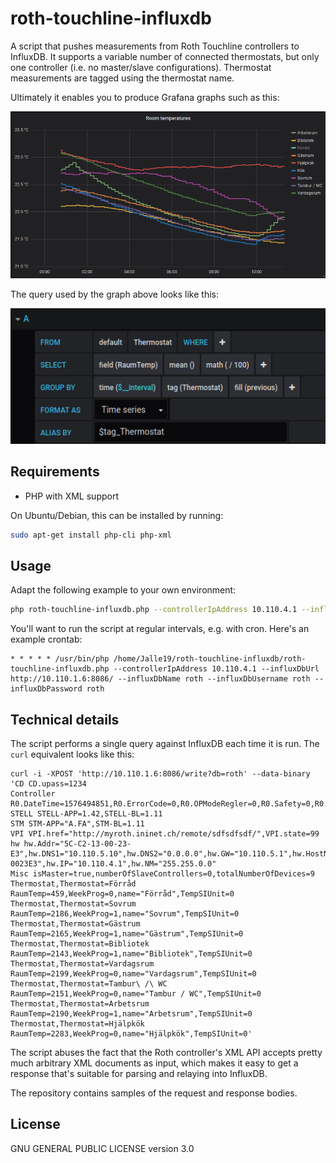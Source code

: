 # roth-touchline-influxdb

A script that pushes measurements from Roth Touchline controllers to InfluxDB. It supports a variable number of 
connected thermostats, but only one controller (i.e. no master/slave configurations). Thermostat measurements are 
tagged using the thermostat name.

Ultimately it enables you to produce Grafana graphs such as this:

![Graphana example graph](https://raw.githubusercontent.com/Jalle19/roth-touchline-influxdb/master/grafana_example_graph.png)

The query used by the graph above looks like this:

![Graphana example query](https://raw.githubusercontent.com/Jalle19/roth-touchline-influxdb/master/grafana_example_query.png)

## Requirements

* PHP with XML support

On Ubuntu/Debian, this can be installed by running:

```bash
sudo apt-get install php-cli php-xml
```

## Usage

Adapt the following example to your own environment:

```bash
php roth-touchline-influxdb.php --controllerIpAddress 10.110.4.1 --influxDbUrl http://10.110.1.6:8086/ --influxDbName roth --influxDbUsername roth --influxDbPassword roth
```

You'll want to run the script at regular intervals, e.g. with cron. Here's an example crontab:

```
* * * * * /usr/bin/php /home/Jalle19/roth-touchline-influxdb/roth-touchline-influxdb.php --controllerIpAddress 10.110.4.1 --influxDbUrl http://10.110.1.6:8086/ --influxDbName roth --influxDbUsername roth --influxDbPassword roth
```

## Technical details

The script performs a single query against InfluxDB each time it is run. The `curl` equivalent looks like this:

```
curl -i -XPOST 'http://10.110.1.6:8086/write?db=roth' --data-binary 'CD CD.upass=1234                                                                                       
Controller R0.DateTime=1576494851,R0.ErrorCode=0,R0.OPModeRegler=0,R0.Safety=0,R0.SystemStatus=0,R0.Taupunkt=0,R0.WeekProgWarn=1,R0.kurzID=233,R0.numberOfPairedDevices=9
STELL STELL-APP=1.42,STELL-BL=1.11
STM STM-APP="A.FA",STM-BL=1.11
VPI VPI.href="http://myroth.ininet.ch/remote/sdfsdfsdf/",VPI.state=99
hw hw.Addr="5C-C2-13-00-23-E3",hw.DNS1="10.110.5.10",hw.DNS2="0.0.0.0",hw.GW="10.110.5.1",hw.HostName="ROTH-0023E3",hw.IP="10.110.4.1",hw.NM="255.255.0.0"
Misc isMaster=true,numberOfSlaveControllers=0,totalNumberOfDevices=9
Thermostat,Thermostat=Förråd RaumTemp=459,WeekProg=0,name="Förråd",TempSIUnit=0
Thermostat,Thermostat=Sovrum RaumTemp=2186,WeekProg=1,name="Sovrum",TempSIUnit=0
Thermostat,Thermostat=Gästrum RaumTemp=2165,WeekProg=1,name="Gästrum",TempSIUnit=0
Thermostat,Thermostat=Bibliotek RaumTemp=2143,WeekProg=1,name="Bibliotek",TempSIUnit=0
Thermostat,Thermostat=Vardagsrum RaumTemp=2199,WeekProg=0,name="Vardagsrum",TempSIUnit=0
Thermostat,Thermostat=Tambur\ /\ WC RaumTemp=2151,WeekProg=0,name="Tambur / WC",TempSIUnit=0
Thermostat,Thermostat=Arbetsrum RaumTemp=2190,WeekProg=1,name="Arbetsrum",TempSIUnit=0
Thermostat,Thermostat=Hjälpkök RaumTemp=2283,WeekProg=0,name="Hjälpkök",TempSIUnit=0'
```

The script abuses the fact that the Roth controller's XML API accepts pretty much arbitrary XML documents as input, 
which makes it easy to get a response that's suitable for parsing and relaying into InfluxDB.

The repository contains samples of the request and response bodies.

## License

GNU GENERAL PUBLIC LICENSE version 3.0
